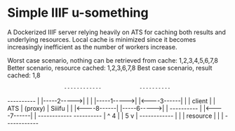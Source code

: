 # Simple IIIF u-something

A Dockerized IIIF server relying heavily on ATS for caching both results and underlying resources. Local cache is minimized since it becomes increasingly inefficient as the number of workers increase.

Worst case scenario, nothing can be retrieved from cache: 1,2,3,4,5,6,7,8
Better scenario, resource cached: 1,2,3,6,7,8
Best case scenario, result cached: 1,8

                      ------------            ----------
----------            |          |-----2----->|        |
|        |-----1----->|          |<----3------|        |
| client |            |    ATS   |  (proxy)   | Siiifu |
|        |<----8------|          |-----6----->|        |
----------            |          |<----7------|        |
                      ------------            ----------
                          |  ^
                          4  |
                          |  5
                          v  |
                      ------------
                      |          |
                      | resource |
                      |          |
                      ------------

